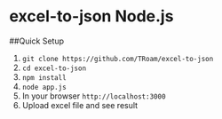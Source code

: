 # excel-to-json Node.js

##Quick Setup

1) `git clone https://github.com/TRoam/excel-to-json` <br>
2) `cd excel-to-json` <br>
3) `npm install` <br>
4) `node app.js` <br>
5) In your browser `http://localhost:3000` <br>
6) Upload excel file and see result <br>

